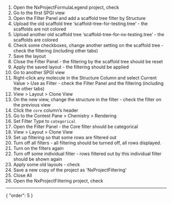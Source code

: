 1. Open the NxProjectFormulaLegend project, check
1. Go to the first SPGI view
1. Open the Filter Panel and add a scaffold tree filter by Structure
1. Upload the old scaffold tree ‘scaffold-tree-for-testing.tree’ - the scaffolds are not colored
1. Upload another old scaffold tree ‘scaffold-tree-for-nx-testing.tree’ - the scaffolds are colored
1. Check some checkboxes, change another setting on the scaffold tree - check the filtering (including other tabs) 
1. Save the layout
1. Close the Filter Panel - the filtering by the scaffold tree should be reset
1. Apply the saved layout - the filtering should be applied
1. Go to another SPGI view
1. Right-click any molecule in the Structure Column and select Current Value > Use as Filter - check the Filter Panel and the filtering (including the other tabs)
1. View > Layout > Clone View
1. On the new view, change the structure in the filter - check the filter on the previous view
1. Click the `core` column’s header
1. Go to the Contest Pane > Chemistry > Rendering
1. Set Filter Type to `categorical`
1. Open the Filter Panel - the Core filter should be categorical 
1. View > Layout > Clone View
1. Set up filtering so that some rows are filtered out
1. Turn off all filters - all filtering should be turned off, all rows displayed.
1. Turn on the filters again
1. Turn off some individual filter - rows filtered out by this individual filter should be shown again
1. Apply some old layouts - check
1. Save a new copy of the project as 'NxProjectFiltering'
1. Close All
1. Open the NxProjectFiltering project, check
---
{
  "order": 5
}